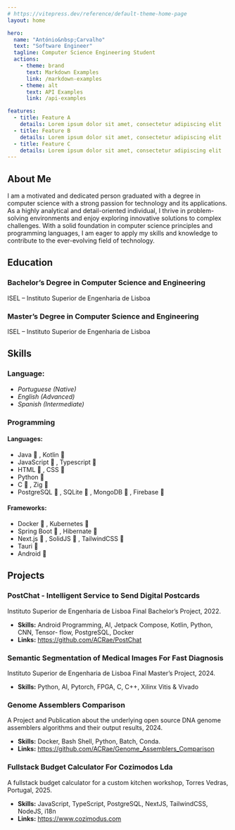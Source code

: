```yaml
---
# https://vitepress.dev/reference/default-theme-home-page
layout: home

hero:
  name: "António&nbsp;Carvalho"
  text: "Software Engineer"
  tagline: Computer Science Engineering Student
  actions:
    - theme: brand
      text: Markdown Examples
      link: /markdown-examples
    - theme: alt
      text: API Examples
      link: /api-examples

features:
  - title: Feature A
    details: Lorem ipsum dolor sit amet, consectetur adipiscing elit
  - title: Feature B
    details: Lorem ipsum dolor sit amet, consectetur adipiscing elit
  - title: Feature C
    details: Lorem ipsum dolor sit amet, consectetur adipiscing elit
---
```


## About Me
I am a motivated and dedicated person graduated with a degree in computer science with a strong passion for technology and its applications. As a highly analytical and detail-oriented individual, I thrive in problem-solving environments and enjoy exploring innovative solutions to complex challenges. With a solid foundation in computer science principles and programming languages, I am eager to apply my skills and knowledge to contribute to the ever-evolving field of technology.

## Education

### Bachelor’s Degree in Computer Science and Engineering
ISEL – Instituto Superior de Engenharia de Lisboa

### Master’s Degree in Computer Science and Engineering
ISEL – Instituto Superior de Engenharia de Lisboa

## Skills
### Language:
* *Portuguese (Native)*
* *English (Advanced)*
* *Spanish (Intermediate)*

### Programming
#### Languages:
* Java &#xf0b37; , Kotlin &#xe634; 
* JavaScript &#xe781; , Typescript &#xe8ca;
* HTML &#xe736; , CSS &#xe749;
* Python &#xe73c;
* C &#xe61e; , Zig &#xe6a9;
* PostgreSQL &#xe76e; , SQLite &#xe7c4; , MongoDB &#xe7a4; , Firebase &#xf0967;

#### Frameworks:
* Docker &#xe7b0; , Kubernetes &#xe81d; 
* Spring Boot &#xe8ac; , Hibernate &#xe7fc;
* Next.js &#xe83e; , SolidJS &#xe8a7; , TailwindCSS &#xf13ff;
* Tauri &#xe8bb;
* Android &#xf17b;


## Projects

### PostChat - Intelligent Service to Send Digital Postcards 
Instituto Superior de Engenharia de Lisboa Final Bachelor’s Project, 2022.
* **Skills:** Android Programming, AI, Jetpack Compose, Kotlin, Python, CNN, Tensor-
flow, PostgreSQL, Docker
* **Links:** https://github.com/ACRae/PostChat

### Semantic Segmentation of Medical Images For Fast Diagnosis
Instituto Superior de Engenharia de Lisboa Final Master’s Project, 2024.
* **Skills:** Python, AI, Pytorch, FPGA, C, C++, Xilinx Vitis & Vivado

### Genome Assemblers Comparison
A Project and Publication about the underlying open source DNA genome assemblers algorithms and their output results, 2024.
* **Skills:** Docker, Bash Shell, Python, Batch, Conda.
* **Links:** https://github.com/ACRae/Genome_Assemblers_Comparison

### Fullstack Budget Calculator For Cozimodos Lda
A fullstack budget calculator for a custom kitchen workshop, Torres Vedras, Portugal, 2025.
* **Skills:** JavaScript, TypeScript, PostgreSQL, NextJS, TailwindCSS, NodeJS, i18n
* **Links:** https://www.cozimodus.com